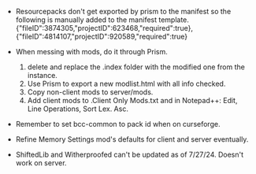 * Resourcepacks don't get exported by prism to the manifest so the following is manually added to the manifest template.
	{"fileID":3874305,"projectID":623468,"required":true},{"fileID":4814107,"projectID":920589,"required":true}

* When messing with mods, do it through Prism.
	1. delete and replace the .index folder with the modified one from the instance.
	2. Use Prism to export a new modlist.html with all info checked.
	3. Copy non-client mods to server/mods.
	4. Add client mods to .Client Only Mods.txt and in Notepad++: Edit, Line Operations, Sort Lex. Asc.

* Remember to set bcc-common to pack id when on curseforge.

* Refine Memory Settings mod's defaults for client and server eventually.

* ShiftedLib and Witherproofed can't be updated as of 7/27/24.  Doesn't work on server.